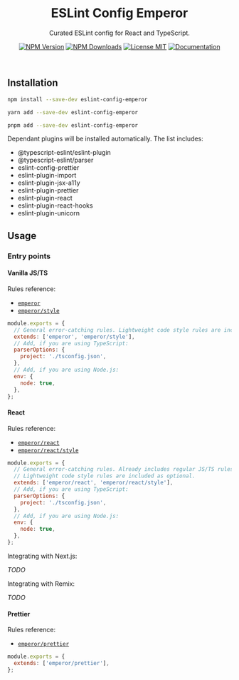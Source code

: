 <h1 align="center">ESLint Config Emperor</h1>

<p align="center">Curated ESLint config for React and TypeScript.</p>

<p align="center">
  <a href="https://www.npmjs.com/package/eslint-config-emperor"><img src="https://img.shields.io/npm/v/eslint-config-emperor.svg?style=flat" alt="NPM Version" /></a>
  <a href="https://www.npmjs.com/package/eslint-config-emperor"><img src="https://img.shields.io/npm/dm/eslint-config-emperor.svg?style=flat" alt="NPM Downloads" /></a>
  <a href="https://github.com/KubaJastrz/eslint-config-emperor/blob/main/LICENSE"><img src="https://img.shields.io/badge/license-MIT-success?style=flat" alt="License MIT" /></a>
  <a href="https://kubajastrz.github.io/eslint-config-emperor/"><img src="https://img.shields.io/badge/-docs-blueviolet?style=flat" alt="Documentation" /></a>
</p>

<br />

## Installation

```sh
npm install --save-dev eslint-config-emperor
```

```sh
yarn add --save-dev eslint-config-emperor
```

```sh
pnpm add --save-dev eslint-config-emperor
```

Dependant plugins will be installed automatically. The list includes:

- @typescript-eslint/eslint-plugin
- @typescript-eslint/parser
- eslint-config-prettier
- eslint-plugin-import
- eslint-plugin-jsx-a11y
- eslint-plugin-prettier
- eslint-plugin-react
- eslint-plugin-react-hooks
- eslint-plugin-unicorn

## Usage

### Entry points

#### Vanilla JS/TS

Rules reference:

- [`emperor`](https://kubajastrz.github.io/eslint-config-emperor/preset/base/)
- [`emperor/style`](https://kubajastrz.github.io/eslint-config-emperor/preset/base/style/)

```js
module.exports = {
  // General error-catching rules. Lightweight code style rules are included as optional.
  extends: ['emperor', 'emperor/style'],
  // Add, if you are using TypeScript:
  parserOptions: {
    project: './tsconfig.json',
  },
  // Add, if you are using Node.js:
  env: {
    node: true,
  },
};
```

#### React

Rules reference:

- [`emperor/react`](https://kubajastrz.github.io/eslint-config-emperor/preset/react/)
- [`emperor/react/style`](https://kubajastrz.github.io/eslint-config-emperor/preset/react/style/)

```js
module.exports = {
  // General error-catching rules. Already includes regular JS/TS rules.
  // Lightweight code style rules are included as optional.
  extends: ['emperor/react', 'emperor/react/style'],
  // Add, if you are using TypeScript:
  parserOptions: {
    project: './tsconfig.json',
  },
  // Add, if you are using Node.js:
  env: {
    node: true,
  },
};
```

Integrating with Next.js:

_TODO_

Integrating with Remix:

_TODO_

#### Prettier

Rules reference:

- [`emperor/prettier`](https://kubajastrz.github.io/eslint-config-emperor/preset/prettier/)

```js
module.exports = {
  extends: ['emperor/prettier'],
};
```
